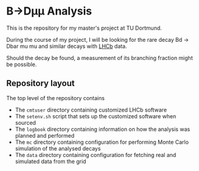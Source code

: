 # B→Dμμ Analysis

This is the repository for my master's project at TU Dortmund.

During the course of my project, I will be looking for the rare decay Bd → Dbar mu mu and similar decays with [LHCb](http://lhcb.web.cern.ch/lhcb/) data.

Should the decay be found, a measurement of its branching fraction might be possible.

## Repository layout

The top level of the repository contains

 - The `cmtuser` directory containing customized LHCb software
 - The `setenv.sh` script that sets up the customized software when sourced
 - The `logbook` directory containing information on how the analysis was planned and performed
 - The `mc` directory containing configuration for performing Monte Carlo simulation of the analysed decays
 - The `data` directory containing configuration for fetching real and simulated data from the grid


